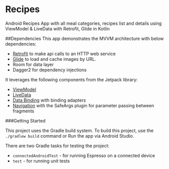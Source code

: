 # Recipes
 
 Android Recipes App with all meal categories, recipes list and details using ViewModel & LiveData with Retrofit, Glide in Kotlin

##Dependencies
 This app demonstrates the MVVM architecture with below dependencies:
 
 * [Retrofit](https://square.github.io/retrofit/) to make api calls to an HTTP web service
 * [Glide](https://bumptech.github.io/glide/) to load and cache images by URL.
 * Room for data layer
 * Dagger2 for dependency injections
   
 It leverages the following components from the Jetpack library:
 
 * [ViewModel](https://developer.android.com/topic/libraries/architecture/viewmodel)
 * [LiveData](https://developer.android.com/topic/libraries/architecture/livedata)
 * [Data Binding](https://developer.android.com/topic/libraries/data-binding/) with binding adapters
 * [Navigation](https://developer.android.com/topic/libraries/architecture/navigation/) with the SafeArgs plugin for parameter passing between fragments


###Getting Started


This project uses the Gradle build system. To build this project, use the
`./gradlew build` command or Run the app via Android Studio.

There are two Gradle tasks for testing the project:
* `connectedAndroidTest` - for running Espresso on a connected device
* `test` - for running unit tests
